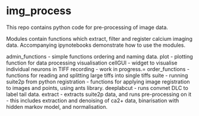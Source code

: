 # img_process
This repo contains python code for pre-processing of image data. 

Modules contain functions which extract, filter and register calcium imaging data. 
Accompanying ipynotebooks demonstrate how to use the modules. 

admin_functions - simple functions ordering and naming data.
plot - plotting function for data processing visualisation
cellGUI - widget to visualise individual neurons in TIFF recording - work in progress.=
order_functions - functions for reading and splitting large tiffs into single tiffs
suite - running suite2p from python
registration - functions for applying image registration to images and points, using ants library. 
deeplabcut - runs convnet DLC to label tail data. 
extract - extracts suite2p data, and runs pre-processing on it - this includes extraction and denoising of ca2+ data, binarisation with hidden markov model, and normalisation. 






